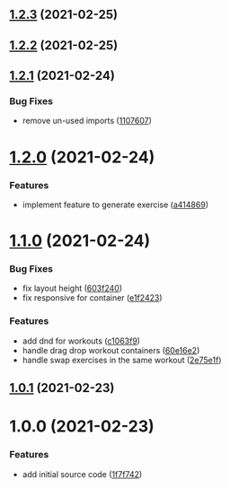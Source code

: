 ## [1.2.3](https://github.com/phatnguyenuit/calendar-view/compare/1.2.2...1.2.3) (2021-02-25)

## [1.2.2](https://github.com/phatnguyenuit/calendar-view/compare/1.2.1...1.2.2) (2021-02-25)

## [1.2.1](https://github.com/phatnguyenuit/calendar-view/compare/1.2.0...1.2.1) (2021-02-24)


### Bug Fixes

* remove un-used imports ([1107607](https://github.com/phatnguyenuit/calendar-view/commit/110760713f85855d5f1bfb8579b0803848698cc1))

# [1.2.0](https://github.com/phatnguyenuit/calendar-view/compare/1.1.0...1.2.0) (2021-02-24)


### Features

* implement feature to generate exercise ([a414869](https://github.com/phatnguyenuit/calendar-view/commit/a414869df7d94b7804225e1b1ea699390419aace))

# [1.1.0](https://github.com/phatnguyenuit/calendar-view/compare/1.0.1...1.1.0) (2021-02-24)


### Bug Fixes

* fix layout height ([603f240](https://github.com/phatnguyenuit/calendar-view/commit/603f24034a5dd2684d5850213e546bf9520d1d60))
* fix responsive for container ([e1f2423](https://github.com/phatnguyenuit/calendar-view/commit/e1f24235e8617587df4e60db81aeb49cdbb574b5))


### Features

* add dnd for workouts ([c1063f9](https://github.com/phatnguyenuit/calendar-view/commit/c1063f97e833db4ccba6630a528465b0e01a5188))
* handle drag drop workout containers ([60e16e2](https://github.com/phatnguyenuit/calendar-view/commit/60e16e2a499f6c0e57e73310a971fb7a34bc288c))
* handle swap exercises in the same workout ([2e75e1f](https://github.com/phatnguyenuit/calendar-view/commit/2e75e1f603a695cffc9a70cfec03754ee7a8c602))

## [1.0.1](https://github.com/phatnguyenuit/calendar-view/compare/1.0.0...1.0.1) (2021-02-23)

# 1.0.0 (2021-02-23)


### Features

* add initial source code ([1f7f742](https://github.com/phatnguyenuit/calendar-view/commit/1f7f742d61d75630ecefe37040c6c848e70d7b3e))

